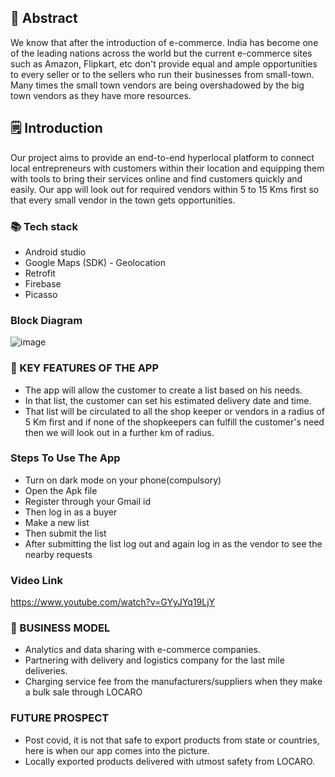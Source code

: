 ## 📄 Abstract
 We know that after the introduction of e-commerce. India has become one of the leading nations across the world but the current e-commerce sites such as Amazon, Flipkart, etc don't provide equal and ample opportunities to every seller or to the sellers who run their businesses from small-town. Many times the small town vendors are being overshadowed by the big town vendors as they have more resources.  
## 🗒️ Introduction
Our project aims to provide an end-to-end hyperlocal platform to connect local entrepreneurs with customers within their location and equipping them with tools to bring their services online and find customers quickly and easily. Our app will look out for required vendors within 5 to 15 Kms first so that every small vendor in the town gets opportunities.
### 📚 Tech stack
- Android studio
- Google Maps (SDK) - Geolocation
- Retrofit
- Firebase
- Picasso
###  Block Diagram
![image](https://user-images.githubusercontent.com/80596385/116772778-cac58980-aa6e-11eb-81c4-c57b12e4db5e.png)

### 🔑 KEY FEATURES OF THE APP
- The app will allow the customer to create a list based on his needs.
- In that list, the customer can set his estimated delivery date and time. 
- That list will be circulated to all the shop keeper or vendors in a radius of 5 Km first and if none of the shopkeepers can fulfill the customer's need then we will look out in a further km of radius.

### Steps To Use The App
- Turn on dark mode on your phone(compulsory) 
- Open the Apk file
- Register through your Gmail id
- Then log in as a buyer
- Make a new list
- Then submit the list
- After submitting the list log out and again log in as the vendor to see the nearby requests
### Video Link
https://www.youtube.com/watch?v=GYyJYq19LjY
### 🌈 BUSINESS MODEL
- Analytics and data sharing with e-commerce companies.
- Partnering with delivery and logistics company for the last mile deliveries.
- Charging service fee from the manufacturers/suppliers when they make a bulk sale through LOCARO
### FUTURE PROSPECT
- Post covid, it is not that safe to export products from state or countries, here is when our app comes into the picture.
- Locally exported products delivered with utmost safety from LOCARO. 
